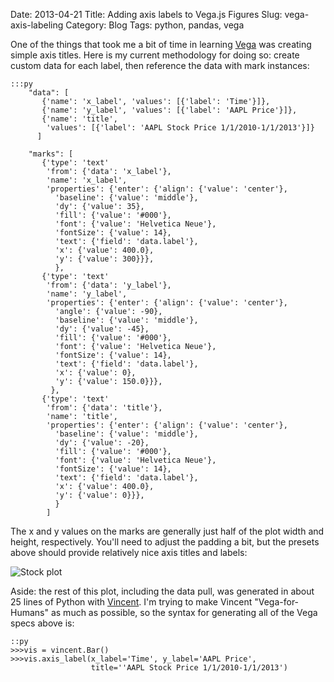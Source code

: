 Date: 2013-04-21
Title: Adding axis labels to Vega.js Figures
Slug: vega-axis-labeling
Category: Blog
Tags: python, pandas, vega

One of the things that took me a bit of time in learning [Vega](https://github.com/trifacta/vega) was creating simple axis titles. Here is my current methodology for doing so: create custom data for each label, then reference the data with mark instances: 

    :::py
        "data": [
           {'name': 'x_label', 'values': [{'label': 'Time'}]},
           {'name': 'y_label', 'values': [{'label': 'AAPL Price'}]},
           {'name': 'title',
            'values': [{'label': 'AAPL Stock Price 1/1/2010-1/1/2013'}]}
          ]
          
        "marks": [
           {'type': 'text'
            'from': {'data': 'x_label'},
            'name': 'x_label',
            'properties': {'enter': {'align': {'value': 'center'},
              'baseline': {'value': 'middle'},
              'dy': {'value': 35},
              'fill': {'value': '#000'},
              'font': {'value': 'Helvetica Neue'},
              'fontSize': {'value': 14},
              'text': {'field': 'data.label'},
              'x': {'value': 400.0},
              'y': {'value': 300}}},
              },
           {'type': 'text'
            'from': {'data': 'y_label'},
            'name': 'y_label',
            'properties': {'enter': {'align': {'value': 'center'},
              'angle': {'value': -90},
              'baseline': {'value': 'middle'},
              'dy': {'value': -45},
              'fill': {'value': '#000'},
              'font': {'value': 'Helvetica Neue'},
              'fontSize': {'value': 14},
              'text': {'field': 'data.label'},
              'x': {'value': 0},
              'y': {'value': 150.0}}},
             },
           {'type': 'text'
            'from': {'data': 'title'},
            'name': 'title',
            'properties': {'enter': {'align': {'value': 'center'},
              'baseline': {'value': 'middle'},
              'dy': {'value': -20},
              'fill': {'value': '#000'},
              'font': {'value': 'Helvetica Neue'},
              'fontSize': {'value': 14},
              'text': {'field': 'data.label'},
              'x': {'value': 400.0},
              'y': {'value': 0}}},
              }
            ]
            
The x and y values on the marks are generally just half of the plot width and height, respectively. You'll need to adjust the padding a bit, but the presets above should provide relatively nice axis titles and labels: 

![Stock plot](http://farm9.staticflickr.com/8393/8669181178_e22e576144_z.jpg)

Aside: the rest of this plot, including the data pull,  was generated in about 25 lines of Python with [Vincent](https://github.com/wrobstory/vincent/blob/master/examples/pandas_example.py). I'm trying to make Vincent "Vega-for-Humans" as much as possible, so the syntax for generating all of the Vega specs above is: 

    ::py
    >>>vis = vincent.Bar()
    >>>vis.axis_label(x_label='Time', y_label='AAPL Price', 
                      title=''AAPL Stock Price 1/1/2010-1/1/2013')


            

            

    
    
